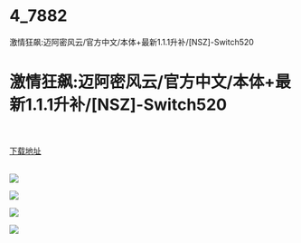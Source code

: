 # 4_7882
激情狂飙:迈阿密风云/官方中文/本体+最新1.1.1升补/[NSZ]-Switch520
# 激情狂飙:迈阿密风云/官方中文/本体+最新1.1.1升补/[NSZ]-Switch520
 <br/></br>
[下载地址](https://www.switch520.cc/article/7882 "下载地址")
<br/></br>

<p><span><strong><img src="https://www.switch520.cc/muke_img/upload_art_editor_20201128-1_a0e61cae355d6cf2b4f4bfef45df346a.jpg"></strong></span></p>
<p><span><strong><img src="https://www.switch520.cc/muke_img/upload_art_editor_20201128-1_32776a0da14e8adc77cffec6e07c875b.jpg"></strong></span></p>
<p><span><strong><img src="https://www.switch520.cc/muke_img/upload_art_editor_20201128-1_c4acd6eb833042dee9e290889409eace.jpg"></strong></span></p>
<p><span><strong><img src="https://www.switch520.cc/muke_img/upload_art_editor_20201128-1_ae1eca635630eb03fbb23b7a6ee55e0f.jpg"></strong></span></p>
<p></p>
<p></p>
